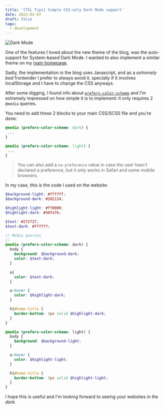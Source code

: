 ```yaml
---
title: '[TIL Tips] Simple CSS-only Dark Mode support'
date: 2023-02-07
draft: false
tags:
  - development
---
```


![Dark Mode](/blog/darkmode.gif)

One of the features I loved about the new theme of the blog, was the auto-support for System-based Dark Mode. I wanted to also implement a similar theme on my [main homepage](https://felipe.dk).

Sadly, the implementation in the blog uses Javascript, and as a _extremely bad_ frontender I prefer to always avoid it, specially if it involves localStorage and I have to change the CSS anyways.

After some digging, I found info about [`prefers-color-scheme`](https://developer.mozilla.org/en-US/docs/Web/CSS/@media/prefers-color-scheme) and I'm extremely impressed on how simple it is to implement: it only requires 2 `@media` queries.

You need to add these 2 blocks to your main CSS/SCSS file and you're done:

```css
@media (prefers-color-scheme: dark) {
 ...
}

@media (prefers-color-scheme: light) {
 ...
}
```

> You can also add a `no-preference` value in case the user hasn't declared a preference, but it only works in Safari and some mobile browsers.

In my case, this is the code I used on the website:

```scss
$background-light: #ffffff;
$background-dark: #202124;

$highlight-light: #ff0000;
$highlight-dark: #50fa7b;

$text: #272727;
$text-dark: #ffffff;

// Media queries
//
@media (prefers-color-scheme: dark) {
  body {
    background: $background-dark;
    color: $text-dark;
  }

  a{
    color: $text-dark;
  }

  a:hover {
    color: $highlight-dark;
  }

  h1#home-title {
    border-bottom: 5px solid $highlight-dark;
  }
}

@media (prefers-color-scheme: light) {
  body {
    background: $background-light;
  }

  a:hover {
    color: $highlight-light;
  }

  h1#home-title {
    border-bottom: 5px solid $highlight-light;
  }
}
```

I hope this is useful and I'm looking forward to seeing your websites _in the dark_.
